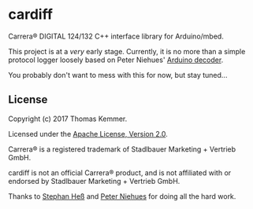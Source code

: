 # cardiff

Carrera® DIGITAL 124/132 C++ interface library for Arduino/mbed.

This project is at a *very* early stage.  Currently, it is no more
than a simple protocol logger loosely based on Peter Niehues' [Arduino
decoder](http://www.wasserstoffe.de/carrera-hacks/protocol-decode/index.html).

You probably don't want to mess with this for now, but stay tuned...


## License

Copyright (c) 2017 Thomas Kemmer.

Licensed under the [Apache License, Version
2.0](http://www.apache.org/licenses/LICENSE-2.0).

Carrera® is a registered trademark of Stadlbauer Marketing + Vertrieb
GmbH.

cardiff is not an official Carrera® product, and is not affiliated
with or endorsed by Stadlbauer Marketing + Vertrieb GmbH.

Thanks to [Stephan Heß](http://www.slotbaer.de/) and [Peter
Niehues](http://www.wasserstoffe.de/carrera-hacks/) for doing all the
hard work.
